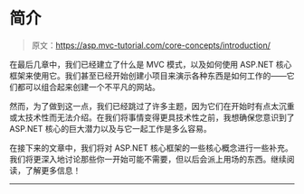# 简介

> 原文：<https://asp.mvc-tutorial.com/core-concepts/introduction/>

在最后几章中，我们已经建立了什么是 MVC 模式，以及如何使用 ASP.NET 核心框架来使用它。我们甚至已经开始创建小项目来演示各种东西是如何工作的——它们都可以组合起来创建一个不平凡的网站。

然而，为了做到这一点，我们已经跳过了许多主题，因为它们在开始时有点太沉重或太技术性而无法介绍。在我们将事情变得更具技术性之前，我想确保您意识到了 ASP.NET 核心的巨大潜力以及与它一起工作是多么容易。

在接下来的文章中，我们将对 ASP.NET 核心框架的一些核心概念进行一些补充。我们将更深入地讨论那些你一开始可能不需要，但以后会派上用场的东西。继续阅读，了解更多信息！

* * *
